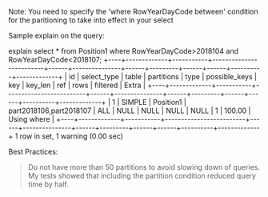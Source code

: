 Note: You need to specify the 'where RowYearDayCode between' condition for the paritioning to take into effect in your select

Sample explain on the query:

explain select * from Position1 where RowYearDayCode>2018104 and RowYearDayCode<2018107;
+----+-------------+-----------+-------------------------+------+---------------+------+---------+------+------+----------+-------------+
| id | select_type | table     | partitions              | type | possible_keys | key  | key_len | ref  | rows | filtered | Extra       |
+----+-------------+-----------+-------------------------+------+---------------+------+---------+------+------+----------+-------------+
|  1 | SIMPLE      | Position1 | part2018106,part2018107 | ALL  | NULL          | NULL | NULL    | NULL |    1 |   100.00 | Using where |
+----+-------------+-----------+-------------------------+------+---------------+------+---------+------+------+----------+-------------+
1 row in set, 1 warning (0.00 sec)

Best Practices:
> Do not have more than 50 partitions to avoid slowing down of queries.
> My tests showed that including the partition condition reduced query time by half.
